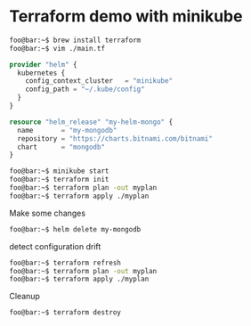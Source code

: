 # Terraform demo with minikube


```bash
foo@bar:~$ brew install terraform
foo@bar:~$ vim ./main.tf
```

```terraform
provider "helm" {
  kubernetes {
    config_context_cluster   = "minikube"
    config_path = "~/.kube/config"
  }
}

resource "helm_release" "my-helm-mongo" {
  name       = "my-mongodb"
  repository = "https://charts.bitnami.com/bitnami"
  chart      = "mongodb"
}
```

```bash
foo@bar:~$ minikube start
foo@bar:~$ terraform init
foo@bar:~$ terraform plan -out myplan
foo@bar:~$ terraform apply ./myplan
```

Make some changes

```bash
foo@bar:~$ helm delete my-mongodb
```

detect configuration drift

```bash
foo@bar:~$ terraform refresh
foo@bar:~$ terraform plan -out myplan
foo@bar:~$ terraform apply ./myplan
```

Cleanup

```bash
foo@bar:~$ terraform destroy
```

